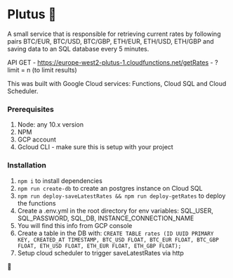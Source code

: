 # Plutus 🚀

A small service that is responsible for retrieving current rates by following pairs BTC/EUR, BTC/USD, BTC/GBP, ETH/EUR, ETH/USD, ETH/GBP and saving data to an SQL database every 5 minutes.

API GET - https://europe-west2-plutus-1.cloudfunctions.net/getRates - ? limit = n (to limit results)

This was built with Google Cloud services: Functions, Cloud SQL and Cloud Scheduler. 

### Prerequisites

1. Node: any 10.x version
1. NPM
1. GCP account
1. Gcloud CLI - make sure this is setup with your project

### Installation

1. `npm i` to install dependencies
1. `npm run create-db` to create an postgres instance on Cloud SQL
1. `npm run deploy-saveLatestRates && npm run deploy-getRates` to deploy the functions
1. Create a .env.yml in the root directory for env variables: SQL_USER, SQL_PASSWORD, SQL_DB, INSTANCE_CONNECTION_NAME
1. You will find this info from GCP console
1. Create a table in the DB with: `CREATE TABLE rates (ID UUID PRIMARY KEY, CREATED_AT TIMESTAMP, BTC_USD FLOAT, BTC_EUR FLOAT,
 BTC_GBP FLOAT, ETH_USD FLOAT, ETH_EUR FLOAT, ETH_GBP FLOAT);`
1. Setup cloud scheduler to trigger saveLatestRates via http

🧨
